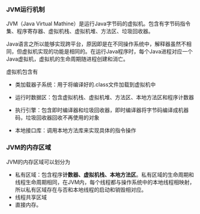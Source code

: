 ### JVM运行机制

JVM（Java Virtual Mathine）是运行Java字节码的虚拟机。包含有字节码指令集、程序寄存器、虚拟机栈、虚拟机堆、方法区、垃圾回收器。

Java语言之所以能够实现跨平台，原因即是在不同操作系统中，解释器虽然不相同，但虚拟机实现的功能是相同的。在运行Java程序时，每个Java进程对应一个Java虚拟机，虚拟机的生命周期随进程创建和消亡。

虚拟机包含有

- 类加载器子系统：用于将编译好的.class文件加载到虚拟机中

- 运行时数据区：包含虚拟机栈、虚拟机堆、方法区、本地方法区和程序计数器

- 执行引擎：包含即时编译器和垃圾回收器，即时编译器将字节码编译成机器码，垃圾回收器回收不再使用的对象

- 本地接口库：调用本地方法库来实现具体的指令操作

### JVM的内存区域

JVM的内存区域可以划分为

- 私有区域：包含程序**计数器、虚拟机栈、本地方法区**。私有区域的生命周期和线程生命周期相同，在JVM内，每个线程都与操作系统中的本地线程相映射，所以私有区域存在与否和本地线程的启动和销毁相对应。
- 线程共享区域
- 直接内存。

  

  

  

  

  